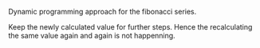 Dynamic programming approach for the fibonacci series.

Keep the newly calculated value for further steps.
Hence the recalculating the same value again and again is not happenning.